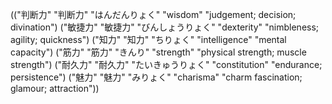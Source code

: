 (("判断力" "判断力" "はんだんりょく" "wisdom" "judgement; decision; divination") ("敏捷力" "敏捷力" "びんしょうりょく" "dexterity" "nimbleness; agility; quickness") ("知力" "知力" "ちりょく" "intelligence" "mental capacity") ("筋力" "筋力" "きんり" "strength" "physical strength; muscle strength") ("耐久力" "耐久力" "たいきゅうりょく" "constitution" "endurance; persistence") ("魅力" "魅力" "みりょく" "charisma" "charm fascination; glamour; attraction"))